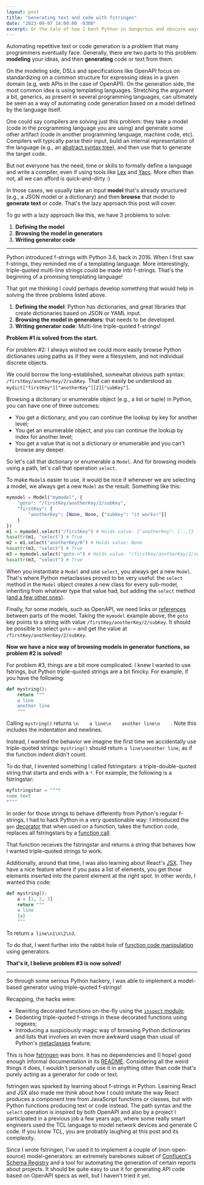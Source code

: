 ```yaml
---
layout: post
title: "Generating text and code with fstringen"
date: "2023-09-07 14:00:00 -0300"
excerpt: Or the tale of how I bent Python in dangerous and obscure ways.
---
```


Automating repetitive text or code generation is a problem that many programmers eventually face. Generally, there are two parts to this problem: **modeling** your ideas, and then **generating** code or text from them.

On the modeling side, DSLs and specifications like OpenAPI focus on standardizing on a common structure for expressing ideas in a given domain (e.g, web APIs in the case of OpenAPI). On the generation side, the most common idea is using templating languages. Stretching the argument a bit, generics, as present in several programming languages, can ultimately be seen as a way of automating code generation based on a model defined by the language itself.

One could say compilers are solving just this problem: they take a model (code in the programming language you are using) and generate some other artifact (code in another programming language, machine code, etc). Compilers will typically parse their input, build an internal representation of the language (e.g., an [abstract syntax tree](https://en.wikipedia.org/wiki/Abstract_syntax_tree)), and then use that to generate the target code.

But not everyone has the need, time or skills to formally define a language and write a compiler, even if using tools like [Lex](https://en.wikipedia.org/wiki/Lex_(software)) and [Yacc](https://en.wikipedia.org/wiki/Yacc). More often than not, all we can afford is quick-and-dirty :)

In those cases, we usually take an input **model** that's already structured (e.g., a JSON model or a dictionary) and then **browse** that model to **generate text** or code. That's the lazy approach this post will cover.

To go with a lazy approach like this, we have 3 problems to solve:

1. **Defining the model**
2. **Browsing the model in generators**
3. **Writing generator code**

---

Python introduced f-strings with Python 3.6, back in 2016. When I first saw f-strings, they reminded me of a templating language. More interestingly, triple-quoted multi-line strings could be made into f-strings. That's the beginning of a promising templating language!

That got me thinking I could perhaps develop something that would help in solving the three problems listed above.

1. **Defining the model**: Python has dictionaries, and great libraries that create dictionaries based on JSON or YAML input.
2. **Browsing the model in generators**: that needs to be developed.
3. **Writing generator code**: Multi-line triple-quoted f-strings!

**Problem #1 is solved from the start.**

For problem #2: I always wished we could more easily browse Python dictionaries using paths as if they were a filesystem, and not individual discrete objects.

We could borrow the long-established, somewhat obvious path syntax: `/firstKey/anotherKey/2/subKey`. That can easily be understood as `mydict["firstKey"]["anotherKey"][2]["subKey"]`.

Browsing a dictionary or enumerable object (e.g., a list or tuple) in Python, you can have one of three outcomes:
- You get a dictionary, and you can continue the lookup by key for another level;
- You get an enumerable object, and you can continue the lookup by index for another level;
- You get a value that is not a dictionary or enumerable and you can't browse any deeper.

So let's call that dictionary or enumerable a `Model`. And for browsing models using a path, let's call that operation `select`.

To make `Model`s easier to use, it would be nice if whenever we are selecting a model, we always get a new `Model` as the result. Something like this:
```py
mymodel = Model("mymodel", {
    "goto": "/firstKey/anotherKey/2/subKey",
    "firstKey": {
        "anotherKey": [None, None, {"subKey": "it works!"}]
    }
})
m1 = mymodel.select("/firstKey") # Holds value: {"anotherKey": [...]}
hasattr(m1, "select") # True
m2 = m1.select("anotherKey/0") # Holds value: None
hasattr(m3, "select") # True
m3 = mymodel.select("goto->") # Holds value: "/firstKey/anotherKey/2/subKey"
hasattr(m3, "select") # True
```

When you instantiate a `Model` and use `select`, you always get a new `Model`. That's where Python metaclasses proved to be very useful: the `select` method in the `Model` object creates a new class for every sub-model, inheriting from whatever type that value had, but adding the `select` method ([and a few other ones](https://github.com/alnvdl/fstringen#using)).

Finally, for some models, such as OpenAPI, we need links or [references](https://spec.openapis.org/oas/latest.html#reference-object) between parts of the model. Taking the `mymodel` example above, the `goto` key points to a string with value `/firstKey/anotherKey/2/subKey`. It should be possible to select `goto->` and get the value at `/firstKey/anotherKey/2/subKey`.

**Now we have a nice way of browsing models in generator functions, so problem #2 is solved!**

For problem #3, things are a bit more complicated. I knew I wanted to use fstrings, but Python triple-quoted strings are a bit finicky. For example, if you have the following:
```py
def mystring():
    return """
    a line
    another line
    """
```

Calling `mystring()` returns `\n    a line\n    another line\n    `. Note this includes the indentation and newlines.

Instead, I wanted the behavior we imagine the first time we accidentally use triple-quoted strings: `mystring()` should return `a line\nanother line`, as if the function indent didn't count.

To do that, I invented something I called fstringstars: a triple-double-quoted string that starts and ends with a `*`. For example, the following is a fstringstar:
```py
myfstringstar = """*
some text
*"""
```

In order for those strings to behave differently from Python's regular f-strings, I had to hack Python in a very questionable way: I introduced the `gen` [decorator](https://github.com/alnvdl/fstringen/blob/d7df5d624e6268675b43cd55cc3e1db661cd16ca/fstringen/generator.py#L151-L212) that when used on a function, takes the function code, replaces all fstringstars by a [function call](https://github.com/alnvdl/fstringen/blob/d7df5d624e6268675b43cd55cc3e1db661cd16ca/fstringen/generator.py#L117-L132).

That function receives the fstringstar and returns a string that behaves how I wanted triple-quoted strings to work.

Additionally, around that time, I was also learning about React's [JSX](https://react.dev/learn/writing-markup-with-jsx). They have a nice feature where if you pass a list of elements, you get those elements inserted into the parent element at the right spot. In other words, I wanted this code:
```py
def mystring():
    a = [1, 2, 3]
    return """
    a line
    {a}
    """
```

To return `a line\n1\n\2\n3`.

To do that, I went further into the rabbit hole of [function code manipulation](https://github.com/alnvdl/fstringen/blob/d7df5d624e6268675b43cd55cc3e1db661cd16ca/fstringen/generator.py#L16-L51) using generators.

**That's it, I believe problem #3 is now solved!**

---

So through some serious Python hackery, I was able to implement a model-based generator using triple-quoted f-strings!

Recapping, the hacks were:

- Rewriting decorated functions on-the-fly using the [`inspect` module](https://docs.python.org/3/library/inspect.html);
- Dedenting triple-quoted f-strings in these decorated functions using regexes;
- Introducing a suspiciously magic way of browsing Python dictionaries and lists that involves an even more awkward usage than usual of Python's [metaclasses](https://docs.python.org/3/reference/datamodel.html#metaclasses) feature;

This is how [fstringen](https://github.com/alnvdl/fstringen) was born. It has no dependencies and (I hope) good enough informal documentation in its [README](https://github.com/alnvdl/fstringen#readme). Considering all the weird things it does, I wouldn't personally use it in anything other than code that's purely acting as a generator for code or text.

fstringen was sparked by learning about f-strings in Python. Learning React and JSX also made me think about how I could imitate the way React produces a component tree from JavaScript functions or classes, but with Python functions producing text or code instead. The path syntax and the `select` operation is inspired by both OpenAPI and also by a project I participated in a previous job a few years ago, where some really smart engineers used the TCL language to model network devices and generate C code. If you know TCL, you are probably laughing at this post and its complexity.

Since I wrote fstringen, I've used it to implement a couple of (non-open-source) model-generators: an extremely barebones subset of [Confluent's Schema Registry](https://docs.confluent.io/platform/current/schema-registry/index.html) and a tool for automating the generation of certain reports about projects. It should be quite easy to use it for generating API code based on OpenAPI specs as well, but I haven't tried it yet.
